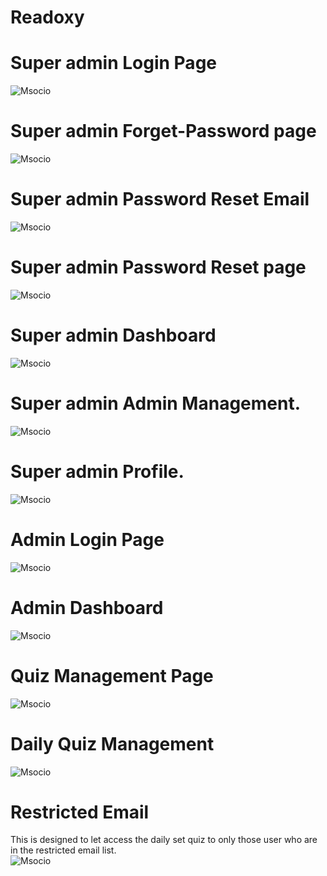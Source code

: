 # Readoxy

# Super admin Login Page
![Msocio](https://github.com/manishkumar632/readoxy/blob/main/images/Screenshot1.png)

# Super admin Forget-Password page
![Msocio](https://github.com/manishkumar632/readoxy/blob/main/images/Screenshot2.png)

# Super admin Password Reset Email
![Msocio](https://github.com/manishkumar632/readoxy/blob/main/images/Screenshot3.png)

# Super admin Password Reset page
![Msocio](https://github.com/manishkumar632/readoxy/blob/main/images/Screenshot4.png)

# Super admin Dashboard
![Msocio](https://github.com/manishkumar632/readoxy/blob/main/images/Screenshot5.png)

# Super admin Admin Management.
![Msocio](https://github.com/manishkumar632/readoxy/blob/main/images/Screenshot6.png)

# Super admin Profile.
![Msocio](https://github.com/manishkumar632/readoxy/blob/main/images/Screenshot7.png)


# Admin Login Page
![Msocio](https://github.com/manishkumar632/readoxy/blob/main/images/Screenshot8.png)

# Admin Dashboard
![Msocio](https://github.com/manishkumar632/readoxy/blob/main/images/Screenshot9.png)

# Quiz Management Page
![Msocio](https://github.com/manishkumar632/readoxy/blob/main/images/Screenshot10.png)

# Daily Quiz Management
![Msocio](https://github.com/manishkumar632/readoxy/blob/main/images/Screenshot11.png)

# Restricted Email
This is designed to let access the daily set quiz to only those user who are in the restricted email list.
<br />
![Msocio](https://github.com/manishkumar632/readoxy/blob/main/images/Screenshot11.png)